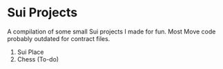 # Sui Projects
A compilation of some small Sui projects I made for fun. Most Move code probably outdated for contract files.

1. Sui Place
2. Chess (To-do)
